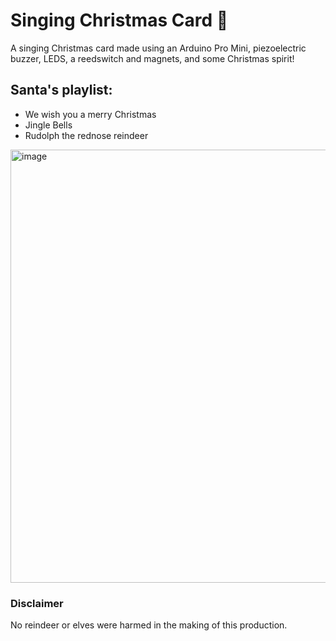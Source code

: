 # Singing Christmas Card 🎅

A singing Christmas card made using an Arduino Pro Mini, piezoelectric buzzer, LEDS, a reedswitch and magnets, and some Christmas spirit!

## Santa's playlist:
- We wish you a merry Christmas
- Jingle Bells
- Rudolph the rednose reindeer

<img width="693" alt="image" src="https://github.com/Blargian/singing-card/assets/41984034/4714ac1d-bdec-4e75-bc38-02bf0bd84853">

### Disclaimer

No reindeer or elves were harmed in the making of this production.  
